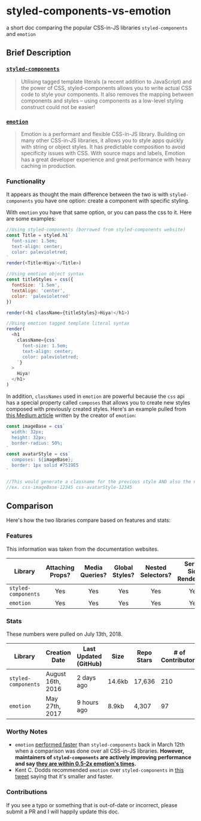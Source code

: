 # styled-components-vs-emotion
a short doc comparing the popular CSS-in-JS libraries `styled-components` and `emotion`

## Brief Description

### [`styled-components`](https://www.styled-components.com/)
>Utilising tagged template literals (a recent addition to JavaScript) and the power of CSS, styled-components allows you to write actual CSS code to style your components. It also removes the mapping between components and styles – using components as a low-level styling construct could not be easier!

### [`emotion`](https://emotion.sh/)
>Emotion is a performant and flexible CSS-in-JS library. Building on many other CSS-in-JS libraries, it allows you to style apps quickly with string or object styles. It has predictable composition to avoid specificity issues with CSS. With source maps and labels, Emotion has a great developer experience and great performance with heavy caching in production.

### Functionality
It appears as thought the main difference between the two is with `styled-components` you have one option: create a component with specific styling.

With `emotion` you have that same option, or you can pass the css to it. Here are some examples:

```javascript
//Using styled-components (borrowed from styled-components website)
const Title = styled.h1`
  font-size: 1.5em;
  text-align: center;
  color: palevioletred;
`
render(<Title>Hiya!</Title>)

//Using emotion object syntax
const titleStyles = css({
  fontSize: '1.5em',
  textAlign: 'center',
  color: 'palevioletred'
})

render(<h1 className={titleStyles}>Hiya!</h1>)

//Using emotion tagged template literal syntax
render(
  <h1
    className={css`
      font-size: 1.5em;
      text-align: center;
      color: palevioletred;
    `}
  >
    Hiya!
  </h1>
)
```

In addition, `classNames` used in `emotion` are powerful because the `css` api has a special property called `composes` that allows you to create new styles composed with previously created styles. Here's an example pulled from [this Medium article](https://medium.com/@tkh44/emotion-ad1c45c6d28b) written by the creator of `emotion`:

```javascript
const imageBase = css`
  width: 32px;
  height: 32px;
  border-radius: 50%;
`
const avatarStyle = css`
  composes: ${imageBase};
  border: 1px solid #7519E5
`

//This would generate a classname for the previous style AND also the new avatarStyle:
//ex. css-imageBase-12345 css-avatarStyle-12345
```

## Comparison
Here's how the two libraries compare based on features and stats:

### Features
This information was taken from the documentation websites.

Library | Attaching Props? | Media Queries? | Global Styles? | Nested Selectors? | Server Side Rendering? | Theming Support?
--- | :---: | :---: | :---: | :---: | :---: | :---: |
`styled-components` | Yes | Yes| Yes | Yes | Yes | Yes   
`emotion` | Yes | Yes | Yes | Yes | Yes | Yes

### Stats
These numbers were pulled on July 13th, 2018.

Library | Creation Date | Last Updated (GitHub) | Size | Repo Stars | # of Contributors | Community Size (Spectrum)
--- | --- | --- | --- | --- | --- | --- |
`styled-components` | August 16th, 2016 | 2 days ago | 14.6kb | 17,636 | 210 | 3,700
`emotion` | May 27th, 2017 | 9 hours ago | 8.9kb| 4,307 | 97 | 56

### Worthy Notes
- `emotion` [performed faster](https://github.com/A-gambit/CSS-IN-JS-Benchmarks/blob/master/RESULT.md) than `styled-components` back in March 12th when a comparison was done over all CSS-in-JS libraries. **However, maintainers of `styled-components` are actively improving performance and say [they are within 0.5-2x emotion's times](https://twitter.com/_philpl/status/1017312352641933317).**
- Kent C. Dodds recommended `emotion` over `styled-components` in [this tweet](https://twitter.com/kentcdodds/status/994230853189320705) saying that it's smaller and faster. 

### Contributions
If you see a typo or something that is out-of-date or incorrect, please submit a PR and I will happily update this doc.

